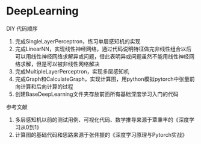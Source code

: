# DeepLearning
DIY 
代码顺序
1. 完成SingleLayerPerceptron，练习单层感知机的实现
2. 完成LinearNN，实现线性神经网络，通过代码说明特征做完非线性组合以后可以用线性神经网络求解异或问题，借此表明异或问题虽然不能用线性神经网络求解，但是可以被非线性网络解决
3. 完成MultipleLayerPerceptron，实现多层感知机
4. 完成Graph和CalculateGraph，实现计算图，用python模拟pytorch中张量前向计算和后向计算的过程
5. 创建BaseDeepLearning文件夹存放前面所有基础深度学习入门的代码



参考文献
1. 多层感知机以前的测试用例、可视化代码、数学推导来源于覃秉丰的《深度学习从0到1》
2. 计算图的基础代码和思路来源于张伟振的《深度学习原理与Pytorch实战》